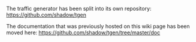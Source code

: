 The traffic generator has been split into its own repository:
https://github.com/shadow/tgen

The documentation that was previously hosted on this wiki page has been moved here:
https://github.com/shadow/tgen/tree/master/doc